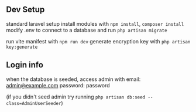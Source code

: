 ## Dev Setup
standard laravel setup
install modules with `npm install`, `composer install`
modify .env to connect to a database and run `php artisan migrate`

run vite manifest with `npm run dev`
generate encryption key with `php artisan key:generate`

## Login info
when the database is seeded, access admin with
email: admin@example.com
password: password

(if you didn't seed admin try running `php artisan db:seed --class=AdminUserSeeder`)



